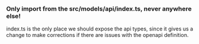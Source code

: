 ### Only import from the src/models/api/index.ts, never anywhere else!
index.ts is the only place we should expose the api types, since it gives us a change to make corrections if there are issues with the openapi definition.
